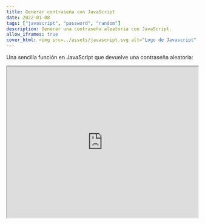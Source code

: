 ```yaml
---
title: Generar contraseña con JavaScript
date: 2022-01-08
tags: ["javascript", "password", "random"]
description: Generar una contraseña aleatoria con JavaScript.
allow_iframes: true
cover_html: <img src=../assets/javascript.svg alt="Logo de Javascript" />
---
```


Una sencilla función en JavaScript que devuelve una contraseña aleatoria:

<iframe src="https://playjs.dev/ZnVuY3Rpb24gZ2VuZXJhdGVQYXNzd29yZChsZW5ndGgpIHsKICAgIGNvbnN0IGFsbG93ZWRDaGFycyA9ICdBQkNERUZHSElKS0xNTk9QUVJTVFVWV1hZWmFiY2RlZmdoaWprbG1ub3BxcnN0dXZ3eHl6MDEyMzQ1Njc4OScKICAgIGxldCByYW5kb21TdHJpbmcgPSAnJwogICAgZm9yIChsZXQgaSA9IDA7IGkgPCBsZW5ndGg7IGkrKykgewogICAgICAgIHJhbmRvbVN0cmluZyArPSBhbGxvd2VkQ2hhcnMuY2hhckF0KE1hdGguZmxvb3IoTWF0aC5yYW5kb20oKSAqIGFsbG93ZWRDaGFycy5sZW5ndGgpKQogICAgfQogICAgcmV0dXJuIHJhbmRvbVN0cmluZwp9CmdlbmVyYXRlUGFzc3dvcmQoMTYp" width="100%" height="400" />

